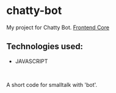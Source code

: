 # chatty-bot
<p>My project for Chatty Bot. <a href="https://hyperskill.org/projects/210?track=5">Frontend Core</a></p>
<h2>Technologies used:</h2>
<ul>
  <li>JAVASCRIPT</li>
</ul>
<br/>
<p>A short code for smalltalk with 'bot'.</p>
